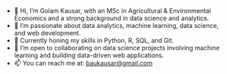 - 👋 Hi, I’m Golam Kausar, with an MSc in Agricultural & Environmental Economics and a strong background in data science and analytics.
- 👀 I’m passionate about data analytics, machine learning, data science, and web development.
- 🌱 Currently honing my skills in Python, R, SQL, and Git.
- 💞️ I’m open to collaborating on data science projects involving machine learning and building data-driven web applications.
- 📫 You can reach me at: baukausar@gmail.com

